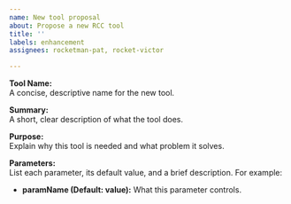 ```yaml
---
name: New tool proposal
about: Propose a new RCC tool
title: ''
labels: enhancement
assignees: rocketman-pat, rocket-victor

---
```


**Tool Name:**  
A concise, descriptive name for the new tool.

**Summary:**  
A short, clear description of what the tool does.

**Purpose:**  
Explain why this tool is needed and what problem it solves.

**Parameters:**  
List each parameter, its default value, and a brief description. For example:  
* **paramName (Default: value):** What this parameter controls.
